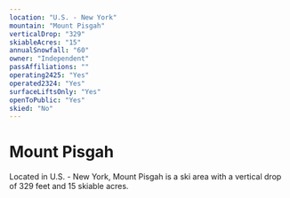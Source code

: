 ```yaml
---
location: "U.S. - New York"
mountain: "Mount Pisgah"
verticalDrop: "329"
skiableAcres: "15"
annualSnowfall: "60"
owner: "Independent"
passAffiliations: ""
operating2425: "Yes"
operated2324: "Yes"
surfaceLiftsOnly: "Yes"
openToPublic: "Yes"
skied: "No"
---
```


# Mount Pisgah

Located in U.S. - New York, Mount Pisgah is a ski area with a vertical drop of 329 feet and 15 skiable acres.